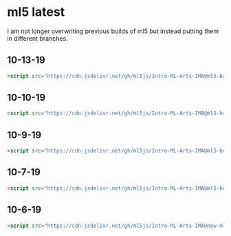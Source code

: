 # ml5 latest

I am not longer overwriting previous builds of ml5 but instead putting them in different branches.

## 10-13-19
```html
<script src="https://cdn.jsdelivr.net/gh/ml5js/Intro-ML-Arts-IMA@ml5-build-10-13-19-2/ml5_build/ml5.min.js"></script>
```

## 10-10-19
```html
<script src="https://cdn.jsdelivr.net/gh/ml5js/Intro-ML-Arts-IMA@ml5-build-10-10-19-2/ml5_build/ml5.min.js"></script>
```

## 10-9-19
```html
<script src="https://cdn.jsdelivr.net/gh/ml5js/Intro-ML-Arts-IMA@ml5-build-10-9-19/ml5_build/ml5.min.js"></script>
```

## 10-7-19
```html
<script src="https://cdn.jsdelivr.net/gh/ml5js/Intro-ML-Arts-IMA@ml5-build-10-7-19/ml5_build/ml5.min.js"></script>
```

## 10-6-19
```html
<script src="https://cdn.jsdelivr.net/gh/ml5js/Intro-ML-Arts-IMA@new-ml5-build/ml5_build/ml5.min.js"></script>
```
